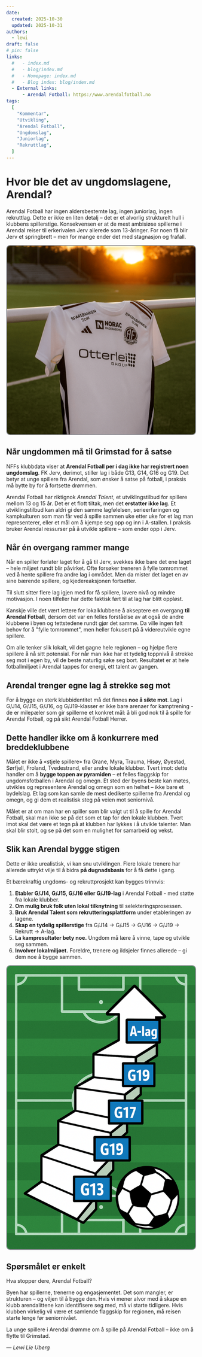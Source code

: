 ```yaml
---
date:
  created: 2025-10-30
  updated: 2025-10-31
authors:
  - lewi
draft: false
# pin: false
links:
  #   - index.md
  #   - blog/index.md
  #   - Homepage: index.md
  #   - Blog index: blog/index.md
  - External links:
      - Arendal Fotball: https://www.arendalfotball.no
tags:
  [
    "Kommentar",
    "Utvikling",
    "Arendal Fotball",
    "Ungdomslag",
    "Juniorlag",
    "Rekruttlag",
  ]
---
```


# Hvor ble det av ungdomslagene, Arendal?

Arendal Fotball har ingen aldersbestemte lag, ingen juniorlag, ingen rekruttlag.
Dette er ikke en liten detalj – det er et alvorlig strukturelt hull i klubbens spillerstige.
Konsekvensen er at de mest ambisiøse spillerne i Arendal reiser til erkerivalen Jerv allerede som 13-åringer.
For noen få blir Jerv et springbrett – men for mange ender det med stagnasjon og frafall.

<img src="https://raw.githubusercontent.com/lewiuberg/forza-arendal/refs/heads/master/docs/assets/images/blog/2025/2025-10-30_1.png?raw=true" alt="Plukk opp trøya" width="560" style="border: 2px solid #8c8e95; border-radius: 10px;"/>

## Når ungdommen må til Grimstad for å satse

NFFs klubbdata viser at **Arendal Fotball per i dag ikke har registrert noen ungdomslag**.
FK Jerv, derimot, stiller lag i både G13, G14, G16 og G19.
Det betyr at unge spillere fra Arendal, som ønsker å satse på fotball, i praksis må bytte by for å fortsette drømmen.

Arendal Fotball har riktignok _Arendal Talent_, et utviklingstilbud for spillere mellom 13 og 15 år.
Det er et flott tiltak, men det **erstatter ikke lag**.
Et utviklingstilbud kan aldri gi den samme lagfølelsen, serieerfaringen og kampkulturen som man får ved å spille sammen uke etter uke for et lag man representerer, eller et mål om å kjempe seg opp og inn i A-stallen.
I praksis bruker Arendal ressurser på å utvikle spillere – som ender opp i Jerv.

## Når én overgang rammer mange

Når en spiller forlater laget for å gå til Jerv, svekkes ikke bare det ene laget – hele miljøet rundt blir påvirket.
Ofte forsøker treneren å fylle tomrommet ved å hente spillere fra andre lag i området.
Men da mister det laget en av sine bærende spillere, og kjedereaksjonen fortsetter.

Til slutt sitter flere lag igjen med for få spillere, lavere nivå og mindre motivasjon.
I noen tilfeller har dette faktisk ført til at lag har blitt oppløst.

Kanskje ville det vært lettere for lokalklubbene å akseptere en overgang **til Arendal Fotball**,
dersom det var en felles forståelse av at også de andre klubbene i byen og tettstedene rundt gjør det samme.
Da ville ingen følt behov for å "fylle tomrommet", men heller fokusert på å videreutvikle egne spillere.

Om alle tenker slik lokalt, vil det gagne hele regionen – og hjelpe flere spillere å nå sitt potensial.
For når man ikke har et tydelig toppnivå å strekke seg mot i egen by, vil de beste naturlig søke seg bort.
Resultatet er at hele fotballmiljøet i Arendal tappes for energi, ett talent av gangen.

## Arendal trenger egne lag å strekke seg mot

For å bygge en sterk klubbidentitet må det finnes **noe å sikte mot**.
Lag i G/J14, G/J15, G/J16, og G/J19-klasser er ikke bare arenaer for kamptrening - de er milepæler som gir spillerne et konkret mål: å bli god nok til å spille for Arendal Fotball, og på sikt Arendal Fotball Herrer.

## Dette handler ikke om å konkurrere med breddeklubbene

Målet er ikke å «stjele spillere» fra Grane, Myra, Trauma, Hisøy, Øyestad, Sørfjell, Froland, Tvedestrand, eller andre lokale klubber.
Tvert imot: dette handler om å **bygge toppen av pyramiden** – et felles flaggskip for ungdomsfotballen i Arendal og omegn.
Et sted der byens beste kan møtes, utvikles og representere Arendal og omegn som en helhet – ikke bare et bydelslag.
Et lag som kan samle de mest dedikerte spillerne fra Arendal og omegn, og gi dem et realistisk steg på veien mot seniornivå.

Målet er at om man har en spiller som blir valgt ut til å spille for Arendal Fotball, skal man ikke se på det som et tap for den lokale klubben.
Tvert imot skal det være et tegn på at klubben har lykkes i å utvikle talenter. Man skal blir stolt, og se på det som en mulighet for samarbeid og vekst.

## Slik kan Arendal bygge stigen

Dette er ikke urealistisk, vi kan snu utviklingen.
Flere lokale trenere har allerede uttrykt vilje til å bidra **på dugnadsbasis** for å få dette i gang.

Et bærekraftig ungdoms- og rekruttprosjekt kan bygges trinnvis:

1. **Etabler G/J14, G/J15, G/J16 eller G/J19-lag** i Arendal Fotball - med støtte fra lokale klubber.
2. **Om mulig bruk folk uten lokal tilknytning** til selekteringsprosessen.
3. **Bruk Arendal Talent som rekrutteringsplattform** under etableringen av lagene.
4. **Skap en tydelig spillerstige** fra G/J14 → G/J15 → G/J16 → G/J19 → Rekrutt → A-lag.
5. **La kampresultater bety noe.** Ungdom må lære å vinne, tape og utvikle seg sammen.
6. **Involver lokalmiljøet.** Foreldre, trenere og ildsjeler finnes allerede – gi dem noe å bygge sammen.

<img src="https://raw.githubusercontent.com/lewiuberg/forza-arendal/refs/heads/master/docs/assets/images/blog/2025/2025-10-30_2.png?raw=true" alt="Stigen" width="560" style="border: 2px solid #8c8e95; border-radius: 10px;"/>

## Spørsmålet er enkelt

Hva stopper dere, Arendal Fotball?

Byen har spillerne, trenerne og engasjementet.
Det som mangler, er strukturen – og viljen til å bygge den.
Hvis vi mener alvor med å skape en klubb arendalittene kan identifisere seg med, må vi starte tidligere.
Hvis klubben virkelig vil være et samlende flaggskip for regionen, må reisen starte lenge før seniornivået.

La unge spillere i Arendal drømme om å spille på Arendal Fotball –
ikke om å flytte til Grimstad.

_— Lewi Lie Uberg_
